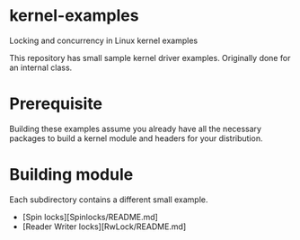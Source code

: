 # kernel-examples
Locking and concurrency in Linux kernel examples

This repository has small sample kernel driver examples.
Originally done for an internal class.

# Prerequisite
Building these examples assume you already have all the necessary
packages to build a kernel module and headers for your distribution.

# Building module
Each subdirectory contains a different small example.

- [Spin locks][Spinlocks/README.md]
- [Reader Writer locks][RwLock/README.md]

